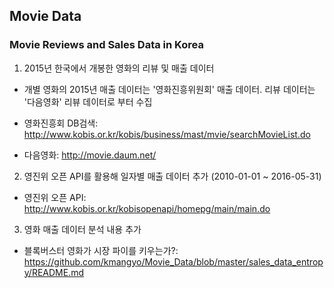 ## Movie Data
### Movie Reviews and Sales Data in Korea

1) 2015년 한국에서 개봉한 영화의 리뷰 및 매출 데이터

- 개별 영화의 2015년 매출 데이터는 '영화진흥위원회' 매출 데이터. 리뷰 데이터는 '다음영화' 리뷰 데이터로 부터 수집

- 영화진흥회 DB검색: http://www.kobis.or.kr/kobis/business/mast/mvie/searchMovieList.do

- 다음영화: http://movie.daum.net/

2) 영진위 오픈 API를 활용해 일자별 매출 데이터 추가 (2010-01-01 ~ 2016-05-31)

- 영진위 오픈 API: http://www.kobis.or.kr/kobisopenapi/homepg/main/main.do

3) 영화 매출 데이터 분석 내용 추가

- 블록버스터 영화가 시장 파이를 키우는가?: https://github.com/kmangyo/Movie_Data/blob/master/sales_data_entropy/README.md
